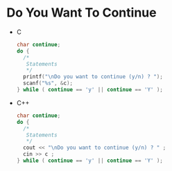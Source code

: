 # Do You Want To Continue
+ C
  ```c
  char continue;
  do {
    /*
     Statements
     */
    printf("\nDo you want to continue (y/n) ? ");
    scanf("%s", &c);
  } while ( continue == 'y' || continue == 'Y' );
  ```
+ C++
  ```cpp
  char continue;
  do {
    /*
     Statements
     */
    cout << "\nDo you want to continue (y/n) ? " ;
    cin >> c ;
  } while ( continue == 'y' || continue == 'Y' );
  ```
